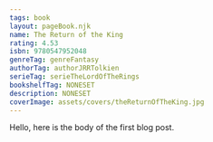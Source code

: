 ```yaml
---
tags: book
layout: pageBook.njk
name: The Return of the King
rating: 4.53
isbn: 9780547952048
genreTag: genreFantasy
authorTag: authorJRRTolkien
serieTag: serieTheLordOfTheRings
bookshelfTag: NONESET
description: NONESET
coverImage: assets/covers/theReturnOfTheKing.jpg
---
```


Hello, here is the body of the first blog post.